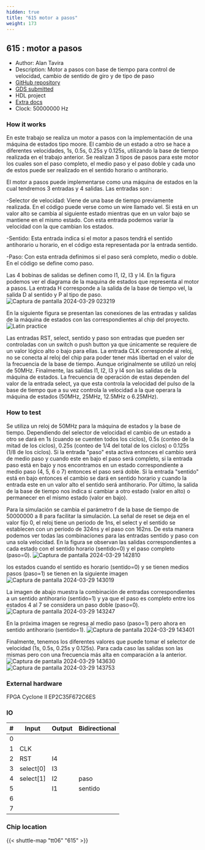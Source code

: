 ```yaml
---
hidden: true
title: "615 motor a pasos"
weight: 173
---
```


## 615 : motor a pasos

* Author: Alan Tavira
* Description: Motor a pasos con base de tiempo para control de velocidad, cambio de sentido de giro y de tipo de paso 
* [GitHub repository](https://github.com/AlanTavira/motor_pasos)
* [GDS submitted](https://github.com/AlanTavira/motor_pasos/actions/runs/8671431248)
* HDL project
* [Extra docs]()
* Clock: 50000000 Hz

<!---

This file is used to generate your project datasheet. Please fill in the information below and delete any unused
sections.

You can also include images in this folder and reference them in the markdown. Each image must be less than
512 kb in size, and the combined size of all images must be less than 1 MB.
-->


### How it works

En este trabajo se realiza un motor a pasos con la implementación de una máquina de estados tipo moore. El cambio de un estado a otro se hace a diferentes velocidades, 1s, 0.5s, 0.25s y 0.125s, utilizando la base de tiempo realizada en el trabajo anterior. Se realizan 3 tipos de pasos para este motor los cuales son el paso completo, el medio paso y el paso doble y cada uno de estos puede ser realizado en el sentido horario o antihorario.

El motor a pasos puede implementarse como una máquina de estados en la cual tendremos 3 entradas y 4 salidas. Las entradas son :

-Selector de velocidad: Viene de una base de tiempo previamente realizada. En el código puede verse como un wire llamado vel. Si está en un valor alto se            cambia al siguiente estado mientras que en un valor bajo se mantiene en el mismo estado. Con esta entrada podemos variar la velocidad con la que cambian los        estados.

-Sentido: Esta entrada indica si el motor a pasos tendrá el sentido antihorario u horario, en el código esta representada por la entrada sentido.

-Paso: Con esta entrada definimos si el paso será completo, medio o doble. En el código se define como paso.

Las 4 bobinas de salidas se definen como I1, I2, I3 y I4.
En la figura podemos ver el diagrama de la maquina de estados que representa al motor a pasos. La entrada H corresponde a la salida de la base de tiempo vel, la salida D al sentido y P al tipo de paso.
![Captura de pantalla 2024-03-29 023219](https://github.com/AlanTavira/motor_pasos/assets/165334805/508a41f1-62bb-4e4e-992f-eff174756aaa)

En la siguiente figura se presentan las conexiones de las entradas y salidas de la máquina de estados con las correspondientes al chip del proyecto.
![Latin practice](https://github.com/AlanTavira/motor_pasos/assets/165334805/67f68115-d9df-45f5-ba97-3f7a0a1f40e0)

Las entradas RST, select, sentido y paso son entradas que pueden ser controladas con un switch o push button ya que únicamente se requiere de un valor lógico alto o bajo para ellas. La entrada CLK corresponde al reloj, no se conecta al reloj del chip para poder tener más libertad en el valor de la frecuencia de la base de tiempo. Aunque originalmente se utilizó un reloj de 50MHz. Finalmente, las salidas I1, I2, I3 y I4 son las salidas de la máquina de estados. La frecuencia de operación de estas dependen del valor de la entrada select, ya que esta controla la velocidad del pulso de la base de tiempo que a su vez controla la velocidad a la que operara la máquina de estados (50MHz, 25MHz, 12.5MHz o 6.25MHz).

### How to test

Se utiliza un reloj de 50MHz para la máquina de estados y la base de tiempo. Dependiendo del selector de velocidad el cambio de un estado a otro se dará en 1s (cuando se cuenten todos los ciclos), 0.5s (conteo de la mitad de los ciclos), 0.25s (conteo de 1/4 del total de los ciclos) o 0.125s (1/8 de los ciclos). Si la entrada "paso" esta activa entonces el cambio será de medio paso y cuando este en bajo el paso será completo, si la entrada paso está en bajo y nos encontramos en un estado correspondiente a medio paso (4, 5, 6 o 7) entonces el paso será doble. Si la entrada "sentido" está en bajo entonces el cambio se dará en sentido horario y cuando la entrada este en un valor alto el sentido será antihorario. Por último, la salida de la base de tiempo nos indica si cambiar a otro estado (valor en alto) o permanecer en el mismo estado (valor en bajo).

Para la simulación se cambia el parámetro f de la base de tiempo de 50000000 a 8 para facilitar la simulación. La señal de reset se deja en el valor fijo 0, el reloj tiene un periodo de 1ns, el select y el sentido se establecen con un periodo de 324ns y el paso con 162ns. De esta manera podemos ver todas las combinaciones para las entradas sentido y paso con una sola velocidad. En la figura se observan las salidas correspondientes a cada estado con el sentido horario (sentido=0) y el paso completo (paso=0).
![Captura de pantalla 2024-03-29 142810](https://github.com/AlanTavira/motor_pasos/assets/165334805/d65b7fc1-5f99-46ff-a7cd-653481c8fb39)

los estados cuando el sentido es horario (sentido=0) y se tienen medios pasos (paso=1) se tienen en la siguiente imagen
![Captura de pantalla 2024-03-29 143019](https://github.com/AlanTavira/motor_pasos/assets/165334805/02d68eb8-24ca-4227-8e61-26c32dc8cc07)

La imagen de abajo muestra la combinación de entradas correspondientes a un sentido antihorario (sentido=1) y ya que el paso es completo entre los estados 4 al 7 se considera un paso doble (paso=0).
![Captura de pantalla 2024-03-29 143247](https://github.com/AlanTavira/motor_pasos/assets/165334805/c24b8aee-4a91-46e3-9f7e-e31c284b158f)

En la próxima imagen se regresa al medio paso (paso=1) pero ahora en sentido antihorario (sentido=1).
![Captura de pantalla 2024-03-29 143401](https://github.com/AlanTavira/motor_pasos/assets/165334805/bd986e90-5792-4880-b192-3a5efff46c84)

Finalmente, tenemos los diferentes valores que puede tomar el selector de velocidad (1s, 0.5s, 0.25s y 0.125s). Para cada caso las salidas son las mismas pero con una frecuencia más alta en comparación a la anterior.
![Captura de pantalla 2024-03-29 143630](https://github.com/AlanTavira/motor_pasos/assets/165334805/1e33055f-3d42-4145-96e2-678d45808ec0)
![Captura de pantalla 2024-03-29 143753](https://github.com/AlanTavira/motor_pasos/assets/165334805/00610d48-d335-4667-94d2-2a0c820199af)

### External hardware

FPGA Cyclone II EP2C35F672C6ES


### IO

| #             | Input    | Output   | Bidirectional   |
| ------------- | -------- | -------- | --------------- |
| 0 |   |   |         |
| 1 | CLK  |   |         |
| 2 | RST  | I4  |         |
| 3 | select[0]  | I3  |         |
| 4 | select[1]  | I2  | paso        |
| 5 |   | I1  | sentido        |
| 6 |   |   |         |
| 7 |   |   |         |


### Chip location

{{< shuttle-map "tt06" "615" >}}
